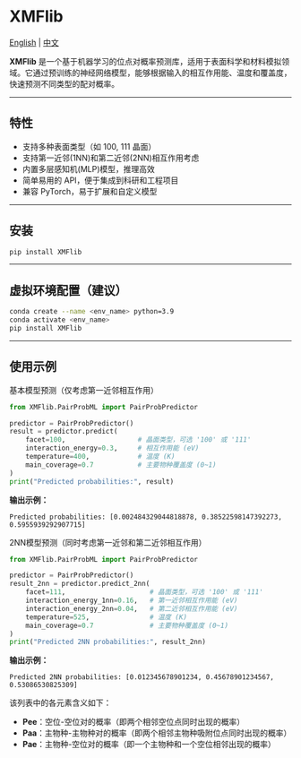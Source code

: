 # XMFlib

[English](./README.md) | [中文](./README_CN.md)

**XMFlib** 是一个基于机器学习的位点对概率预测库，适用于表面科学和材料模拟领域。它通过预训练的神经网络模型，能够根据输入的相互作用能、温度和覆盖度，快速预测不同类型的配对概率。

---

## 特性

- 支持多种表面类型（如 100, 111 晶面）
- 支持第一近邻(1NN)和第二近邻(2NN)相互作用考虑
- 内置多层感知机(MLP)模型，推理高效
- 简单易用的 API，便于集成到科研和工程项目
- 兼容 PyTorch，易于扩展和自定义模型

---

## 安装

```bash
pip install XMFlib
```

---

## 虚拟环境配置（建议）

```bash
conda create --name <env_name> python=3.9
conda activate <env_name>
pip install XMFlib
```

___

## 使用示例

基本模型预测（仅考虑第一近邻相互作用）

```python
from XMFlib.PairProbML import PairProbPredictor

predictor = PairProbPredictor()
result = predictor.predict(
    facet=100,                  # 晶面类型，可选 '100' 或 '111'
    interaction_energy=0.3,     # 相互作用能 (eV)
    temperature=400,            # 温度 (K)
    main_coverage=0.7           # 主要物种覆盖度 (0~1)
)
print("Predicted probabilities:", result)
```

**输出示例：**
```
Predicted probabilities: [0.002484329044818878, 0.38522598147392273, 0.5955939292907715]
```

2NN模型预测（同时考虑第一近邻和第二近邻相互作用）

```python
from XMFlib.PairProbML import PairProbPredictor

predictor = PairProbPredictor()
result_2nn = predictor.predict_2nn(
    facet=111,                     # 晶面类型，可选 '100' 或 '111'
    interaction_energy_1nn=0.16,   # 第一近邻相互作用能 (eV)
    interaction_energy_2nn=0.04,   # 第二近邻相互作用能 (eV)
    temperature=525,               # 温度 (K)
    main_coverage=0.7              # 主要物种覆盖度 (0~1)
)
print("Predicted 2NN probabilities:", result_2nn)
```

**输出示例：**
```
Predicted 2NN probabilities: [0.012345678901234, 0.45678901234567, 0.53086530825309]
```

该列表中的各元素含义如下：

- **Pee**：空位-空位对的概率（即两个相邻空位点同时出现的概率）
- **Paa**：主物种-主物种对的概率（即两个相邻主物种吸附位点同时出现的概率）
- **Pae**：主物种-空位对的概率（即一个主物种和一个空位相邻出现的概率）